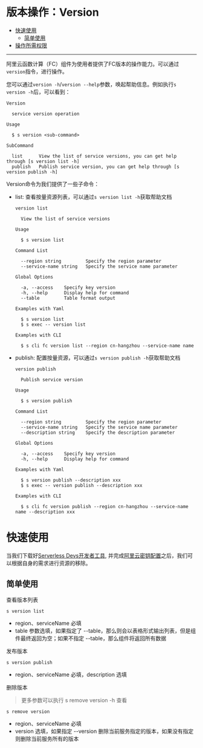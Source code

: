 # 版本操作：Version

- [快速使用](#快速使用)
  - [简单使用](#简单使用)
- [操作所需权限](../Others/authority/command.md#version-指令)



------


阿里云函数计算（FC）组件为使用者提供了FC版本的操作能力。可以通过`version`指令，进行操作。

您可以通过`version -h`/`version --help`参数，唤起帮助信息。例如执行`s version -h`后，可以看到：

```
Version

  service version operation 

Usage

  $ s version <sub-command> 

SubCommand

  list      View the list of service versions, you can get help through [s version list -h] 
  publish   Publish service version, you can get help through [s version publish -h]
```
Version命令为我们提供了一些子命令：
- list: 查看按量资源列表，可以通过`s version list -h`获取帮助文档
    ```
    version list

      View the list of service versions 

    Usage

      $ s version list 

    Command List

      --region string         Specify the region parameter       
      --service-name string   Specify the service name parameter 

    Global Options

      -a, --access    Specify key version        
      -h, --help      Display help for command 
      --table         Table format output      

    Examples with Yaml

      $ s version list         
      $ s exec -- version list 

    Examples with CLI

      $ s cli fc version list --region cn-hangzhou --service-name name 
    ```
- publish: 配置按量资源，可以通过`s version publish -h`获取帮助文档
    ```
    version publish

      Publish service version 

    Usage

      $ s version publish 

    Command List

      --region string         Specify the region parameter       
      --service-name string   Specify the service name parameter 
      --description string    Specify the description parameter  

    Global Options

      -a, --access    Specify key version        
      -h, --help      Display help for command 

    Examples with Yaml

      $ s version publish --description xxx         
      $ s exec -- version publish --description xxx 

    Examples with CLI

      $ s cli fc version publish --region cn-hangzhou --service-name name --description xxx 
    ```
# 快速使用

当我们下载好[Serverless Devs开发者工具](../Getting-started/Install-tutorial.md), 并完成[阿里云密钥配置](../Getting-started/Setting-up-credentials.md)之后，我们可以根据自身的需求进行资源的移除。


## 简单使用

查看版本列表
```
s version list
```

- region、serviceName 必填
- table 参数选填，如果指定了 --table，那么则会以表格形式输出列表，但是组件最终返回为空；如果不指定 --table，那么组件将返回所有数据


发布版本
```
s version publish
```

- region、serviceName 必填，description 选填

删除版本
> 更多参数可以执行 s remove version -h 查看
```
s remove version
```
- region、serviceName 必填
- version 选填，如果指定 --version 删除当前服务指定的版本，如果没有指定则删除当前服务所有的版本
